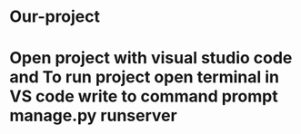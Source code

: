 # Our-project
#  Open project with visual studio code and To run project open terminal in VS code write to command prompt manage.py runserver
